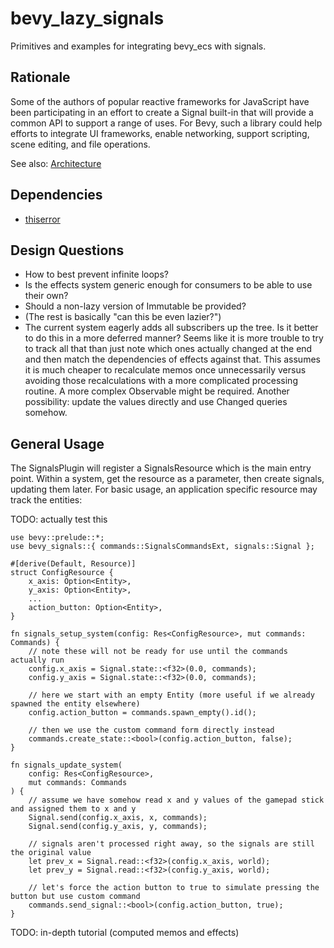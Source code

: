 # bevy_lazy_signals

Primitives and examples for integrating bevy_ecs with signals.

## Rationale

Some of the authors of popular reactive frameworks for JavaScript have been participating in an
effort to create a Signal built-in that will provide a common API to support a range of uses.
For Bevy, such a library could help efforts to integrate UI frameworks, enable networking, support
scripting, scene editing, and file operations.

See also: [Architecture](ARCHITECTURE.md)

## Dependencies

- [thiserror](https://github.com/dtolnay/thiserror)

## Design Questions

- How to best prevent infinite loops?
- Is the effects system generic enough for consumers to be able to use their own?
- Should a non-lazy version of Immutable be provided?
- (The rest is basically "can this be even lazier?")
- The current system eagerly adds all subscribers up the tree. Is it better to do this in a more
  deferred manner? Seems like it is more trouble to try to track all that than just note which ones
  actually changed at the end and then match the dependencies of effects against that. This assumes
  it is much cheaper to recalculate memos once unnecessarily versus avoiding those recalculations
  with a more complicated processing routine. A more complex Observable might be required.
  Another possibility: update the values directly and use Changed queries somehow.

## General Usage

The SignalsPlugin will register a SignalsResource which is the main entry point.
Within a system, get the resource as a parameter, then create signals, updating them later.
For basic usage, an application specific resource may track the entities:

TODO: actually test this

```
use bevy::prelude::*;
use bevy_signals::{ commands::SignalsCommandsExt, signals::Signal };

#[derive(Default, Resource)]
struct ConfigResource {
    x_axis: Option<Entity>,
    y_axis: Option<Entity>,
    ...
    action_button: Option<Entity>,
}

fn signals_setup_system(config: Res<ConfigResource>, mut commands: Commands) {
    // note these will not be ready for use until the commands actually run
    config.x_axis = Signal.state::<f32>(0.0, commands);
    config.y_axis = Signal.state::<f32>(0.0, commands);

    // here we start with an empty Entity (more useful if we already spawned the entity elsewhere)
    config.action_button = commands.spawn_empty().id();

    // then we use the custom command form directly instead
    commands.create_state::<bool>(config.action_button, false);
}

fn signals_update_system(
    config: Res<ConfigResource>,
    mut commands: Commands
) {
    // assume we have somehow read x and y values of the gamepad stick and assigned them to x and y
    Signal.send(config.x_axis, x, commands);
    Signal.send(config.y_axis, y, commands);

    // signals aren't processed right away, so the signals are still the original value
    let prev_x = Signal.read::<f32>(config.x_axis, world);
    let prev_y = Signal.read::<f32>(config.y_axis, world);

    // let's force the action button to true to simulate pressing the button but use custom command
    commands.send_signal::<bool>(config.action_button, true);
}
```

TODO: in-depth tutorial (computed memos and effects)
